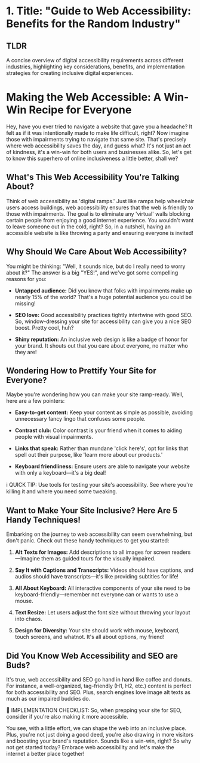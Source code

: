 # 1. Title: "Guide to Web Accessibility: Benefits for the Random Industry"

## TLDR
A concise overview of digital accessibility requirements across different industries, highlighting key considerations, benefits, and implementation strategies for creating inclusive digital experiences.

# Making the Web Accessible: A Win-Win Recipe for Everyone

Hey, have you ever tried to navigate a website that gave you a headache? It felt as if it was intentionally made to make life difficult, right? Now imagine those with impairments trying to navigate that same site. That's precisely where web accessibility saves the day, and guess what? It's not just an act of kindness, it's a win-win for both users and businesses alike. So, let's get to know this superhero of online inclusiveness a little better, shall we?

## What's This Web Accessibility You're Talking About?

Think of web accessibility as 'digital ramps.' Just like ramps help wheelchair users access buildings, web accessibility ensures that the web is friendly to those with impairments. The goal is to eliminate any 'virtual' walls blocking certain people from enjoying a good internet experience. You wouldn't want to leave someone out in the cold, right? So, in a nutshell, having an accessible website is like throwing a party and ensuring everyone is invited!

## Why Should We Care About Web Accessibility?

You might be thinking: "Well, it sounds nice, but do I really need to worry about it?" The answer is a big "YES!", and we've got some compelling reasons for you:

- **Untapped audience:** Did you know that folks with impairments make up nearly 15% of the world? That's a huge potential audience you could be missing!

- **SEO love:** Good accessibility practices tightly intertwine with good SEO. So, window-dressing your site for accessibility can give you a nice SEO boost. Pretty cool, huh?

- **Shiny reputation:** An inclusive web design is like a badge of honor for your brand. It shouts out that you care about everyone, no matter who they are! 

## Wondering How to Prettify Your Site for Everyone?

Maybe you're wondering how you can make your site ramp-ready. Well, here are a few pointers:

- **Easy-to-get content:** Keep your content as simple as possible, avoiding unnecessary fancy lingo that confuses some people.

- **Contrast club:** Color contrast is your friend when it comes to aiding people with visual impairments.

- **Links that speak:** Rather than mundane 'click here's', opt for links that spell out their purpose, like 'learn more about our products.'

- **Keyboard friendliness:** Ensure users are able to navigate your website with only a keyboard—it's a big deal!

ℹ️ QUICK TIP: Use tools for testing your site's accessibility. See where you're killing it and where you need some tweaking.

## Want to Make Your Site Inclusive? Here Are 5 Handy Techniques!

Embarking on the journey to web accessibility can seem overwhelming, but don't panic. Check out these handy techniques to get you started:

1. **Alt Texts for Images:** Add descriptions to all images for screen readers—Imagine them as guided tours for the visually impaired.
   
2. **Say It with Captions and Transcripts:** Videos should have captions, and audios should have transcripts—it's like providing subtitles for life!

3. **All About Keyboard:** All interactive components of your site need to be keyboard-friendly—remember not everyone can or wants to use a mouse.

4. **Text Resize:** Let users adjust the font size without throwing your layout into chaos. 
   
5. **Design for Diversity:** Your site should work with mouse, keyboard, touch screens, and whatnot. It's all about options, my friend!

## Did You Know Web Accessibility and SEO are Buds?

It's true, web accessibility and SEO go hand in hand like coffee and donuts. For instance, a well-organized, tag-friendly (H1, H2, etc.) content is perfect for both accessibility and SEO. Plus, search engines love image alt texts as much as our impaired buddies do. 

📝 IMPLEMENTATION CHECKLIST: So, when prepping your site for SEO, consider if you're also making it more accessible. 

You see, with a little effort, we can shape the web into an inclusive place. Plus, you're not just doing a good deed, you're also drawing in more visitors and boosting your brand's reputation. Sounds like a win-win, right? So why not get started today? Embrace web accessibility and let's make the internet a better place together!